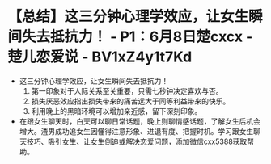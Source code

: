 # 【总结】这三分钟心理学效应，让女生瞬间失去抵抗力！ - P1：6月8日楚cxcx - 楚儿恋爱说 - BV1xZ4y1t7Kd

-   这三分钟心理学效应，让女生瞬间失去抵抗力！
    1.  第一印象对于人际关系至关重要，只需七秒钟决定喜欢与否。
    2.  损失厌恶效应指出损失带来的痛苦远大于同等利益带来的快乐。
    3.  利用晚上的黑暗环境可以增加亲近感，留下深刻印象。
-   在跟女生聊天时，白天可以聊日常话题，晚上则聊情感话题，了解女生后机会增大。渣男成功追女生因懂得注意形象、进退有度、把握时机。学习跟女生聊天技巧、吸引女生、让女生倒追或解决恋爱问题，添加微信cxx5388获取帮助。